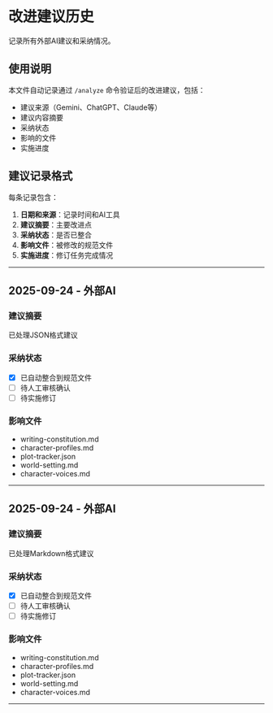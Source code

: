 # 改进建议历史

记录所有外部AI建议和采纳情况。

## 使用说明

本文件自动记录通过 `/analyze` 命令验证后的改进建议，包括：

- 建议来源（Gemini、ChatGPT、Claude等）
- 建议内容摘要
- 采纳状态
- 影响的文件
- 实施进度

## 建议记录格式

每条记录包含：

1. **日期和来源**：记录时间和AI工具
2. **建议摘要**：主要改进点
3. **采纳状态**：是否已整合
4. **影响文件**：被修改的规范文件
5. **实施进度**：修订任务完成情况

---

<!-- 建议记录将自动追加到下方 -->

## 2025-09-24 - 外部AI

### 建议摘要

已处理JSON格式建议

### 采纳状态

- [x] 已自动整合到规范文件
- [ ] 待人工审核确认
- [ ] 待实施修订

### 影响文件

- writing-constitution.md
- character-profiles.md
- plot-tracker.json
- world-setting.md
- character-voices.md

---

## 2025-09-24 - 外部AI

### 建议摘要

已处理Markdown格式建议

### 采纳状态

- [x] 已自动整合到规范文件
- [ ] 待人工审核确认
- [ ] 待实施修订

### 影响文件

- writing-constitution.md
- character-profiles.md
- plot-tracker.json
- world-setting.md
- character-voices.md

---
